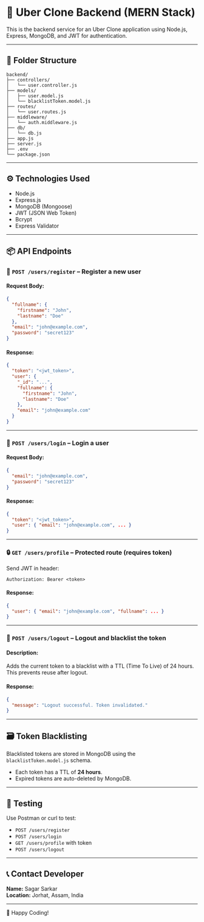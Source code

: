 # 🚖 Uber Clone Backend (MERN Stack)

This is the backend service for an Uber Clone application using Node.js, Express, MongoDB, and JWT for authentication.

---

## 📁 Folder Structure

```
backend/
├── controllers/
│   └── user.controller.js
├── models/
│   ├── user.model.js
│   └── blacklistToken.model.js
├── routes/
│   └── user.routes.js
├── middleware/
│   └── auth.middleware.js
├── db/
│   └── db.js
├── app.js
├── server.js
├── .env
└── package.json
```

---

## ⚙️ Technologies Used

- Node.js
- Express.js
- MongoDB (Mongoose)
- JWT (JSON Web Token)
- Bcrypt
- Express Validator

---

## 📦 API Endpoints

### 📝 `POST /users/register` – Register a new user

#### Request Body:
```json
{
  "fullname": {
    "firstname": "John",
    "lastname": "Doe"
  },
  "email": "john@example.com",
  "password": "secret123"
}
```

#### Response:
```json
{
  "token": "<jwt_token>",
  "user": {
    "_id": "...",
    "fullname": {
      "firstname": "John",
      "lastname": "Doe"
    },
    "email": "john@example.com"
  }
}
```

---

### 🔐 `POST /users/login` – Login a user

#### Request Body:
```json
{
  "email": "john@example.com",
  "password": "secret123"
}
```

#### Response:
```json
{
  "token": "<jwt_token>",
  "user": { "email": "john@example.com", ... }
}
```

---

### 🔒 `GET /users/profile` – Protected route (requires token)

Send JWT in header:
```
Authorization: Bearer <token>
```

#### Response:
```json
{
  "user": { "email": "john@example.com", "fullname": ... }
}
```

---

### 🚪 `POST /users/logout` – Logout and blacklist the token

#### Description:
Adds the current token to a blacklist with a TTL (Time To Live) of 24 hours. This prevents reuse after logout.

#### Response:
```json
{
  "message": "Logout successful. Token invalidated."
}
```

---

## 🗃️ Token Blacklisting

Blacklisted tokens are stored in MongoDB using the `blacklistToken.model.js` schema.

- Each token has a TTL of **24 hours**.
- Expired tokens are auto-deleted by MongoDB.

---

## 🧪 Testing

Use Postman or curl to test:
- `POST /users/register`
- `POST /users/login`
- `GET /users/profile` with token
- `POST /users/logout`

---

## 📞 Contact Developer

**Name:** Sagar Sarkar  
**Location:** Jorhat, Assam, India

---

🚀 Happy Coding!
